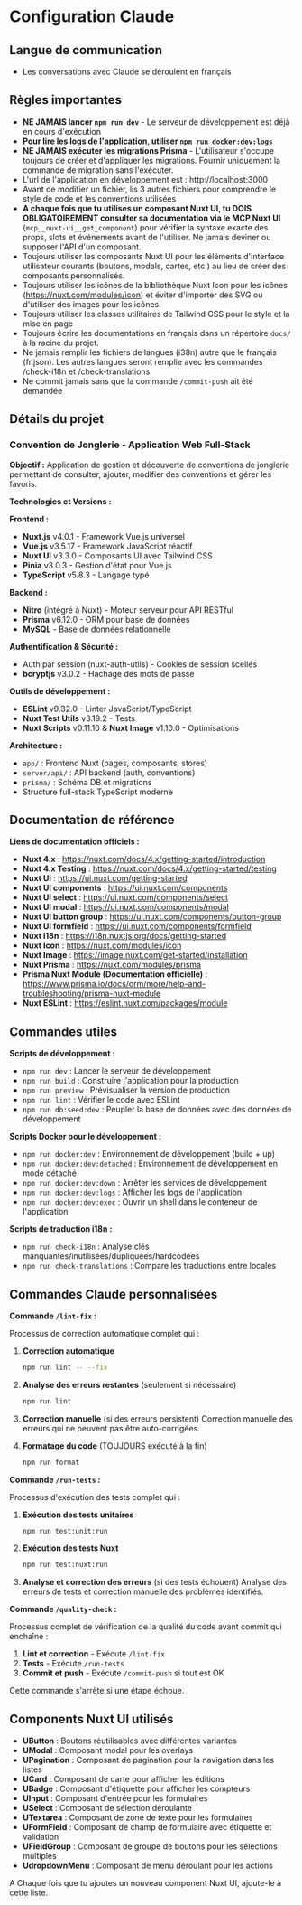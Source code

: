 # Configuration Claude

## Langue de communication

- Les conversations avec Claude se déroulent en français

## Règles importantes

- **NE JAMAIS lancer `npm run dev`** - Le serveur de développement est déjà en cours d'exécution
- **Pour lire les logs de l'application, utiliser `npm run docker:dev:logs`**
- **NE JAMAIS exécuter les migrations Prisma** - L'utilisateur s'occupe toujours de créer et d'appliquer les migrations. Fournir uniquement la commande de migration sans l'exécuter.
- L'url de l'application en développement est : http://localhost:3000
- Avant de modifier un fichier, lis 3 autres fichiers pour comprendre le style de code et les conventions utilisées
- **A chaque fois que tu utilises un composant Nuxt UI, tu DOIS OBLIGATOIREMENT consulter sa documentation via le MCP Nuxt UI** (`mcp__nuxt-ui__get_component`) pour vérifier la syntaxe exacte des props, slots et événements avant de l'utiliser. Ne jamais deviner ou supposer l'API d'un composant.
- Toujours utiliser les composants Nuxt UI pour les éléments d'interface utilisateur courants (boutons, modals, cartes, etc.) au lieu de créer des composants personnalisés.
- Toujours utiliser les icônes de la bibliothèque Nuxt Icon pour les icônes (https://nuxt.com/modules/icon) et éviter d'importer des SVG ou d'utiliser des images pour les icônes.
- Toujours utiliser les classes utilitaires de Tailwind CSS pour le style et la mise en page
- Toujours écrire les documentations en français dans un répertoire `docs/` à la racine du projet.
- Ne jamais remplir les fichiers de langues (i38n) autre que le français (fr.json). Les autres langues seront remplie avec les commandes /check-i18n et /check-translations
- Ne commit jamais sans que la commande `/commit-push` ait été demandée

## Détails du projet

### Convention de Jonglerie - Application Web Full-Stack

**Objectif :** Application de gestion et découverte de conventions de jonglerie permettant de consulter, ajouter, modifier des conventions et gérer les favoris.

**Technologies et Versions :**

**Frontend :**

- **Nuxt.js** v4.0.1 - Framework Vue.js universel
- **Vue.js** v3.5.17 - Framework JavaScript réactif
- **Nuxt UI** v3.3.0 - Composants UI avec Tailwind CSS
- **Pinia** v3.0.3 - Gestion d'état pour Vue.js
- **TypeScript** v5.8.3 - Langage typé

**Backend :**

- **Nitro** (intégré à Nuxt) - Moteur serveur pour API RESTful
- **Prisma** v6.12.0 - ORM pour base de données
- **MySQL** - Base de données relationnelle

**Authentification & Sécurité :**

- Auth par session (nuxt-auth-utils) - Cookies de session scellés
- **bcryptjs** v3.0.2 - Hachage des mots de passe

**Outils de développement :**

- **ESLint** v9.32.0 - Linter JavaScript/TypeScript
- **Nuxt Test Utils** v3.19.2 - Tests
- **Nuxt Scripts** v0.11.10 & **Nuxt Image** v1.10.0 - Optimisations

**Architecture :**

- `app/` : Frontend Nuxt (pages, composants, stores)
- `server/api/` : API backend (auth, conventions)
- `prisma/` : Schéma DB et migrations
- Structure full-stack TypeScript moderne

## Documentation de référence

**Liens de documentation officiels :**

- **Nuxt 4.x** : https://nuxt.com/docs/4.x/getting-started/introduction
- **Nuxt 4.x Testing** : https://nuxt.com/docs/4.x/getting-started/testing
- **Nuxt UI** : https://ui.nuxt.com/getting-started
- **Nuxt UI components** : https://ui.nuxt.com/components
- **Nuxt UI select** : https://ui.nuxt.com/components/select
- **Nuxt UI modal** : https://ui.nuxt.com/components/modal
- **Nuxt UI button group** : https://ui.nuxt.com/components/button-group
- **Nuxt UI formfield** : https://ui.nuxt.com/components/formfield
- **Nuxt i18n** : https://i18n.nuxtjs.org/docs/getting-started
- **Nuxt Icon** : https://nuxt.com/modules/icon
- **Nuxt Image** : https://image.nuxt.com/get-started/installation
- **Nuxt Prisma** : https://nuxt.com/modules/prisma
- **Prisma Nuxt Module (Documentation officielle)** : https://www.prisma.io/docs/orm/more/help-and-troubleshooting/prisma-nuxt-module
- **Nuxt ESLint** : https://eslint.nuxt.com/packages/module

## Commandes utiles

**Scripts de développement :**

- `npm run dev` : Lancer le serveur de développement
- `npm run build` : Construire l'application pour la production
- `npm run preview` : Prévisualiser la version de production
- `npm run lint` : Vérifier le code avec ESLint
- `npm run db:seed:dev` : Peupler la base de données avec des données de développement

**Scripts Docker pour le développement :**

- `npm run docker:dev` : Environnement de développement (build + up)
- `npm run docker:dev:detached` : Environnement de développement en mode détaché
- `npm run docker:dev:down` : Arrêter les services de développement
- `npm run docker:dev:logs` : Afficher les logs de l'application
- `npm run docker:dev:exec` : Ouvrir un shell dans le conteneur de l'application

**Scripts de traduction i18n :**

- `npm run check-i18n` : Analyse clés manquantes/inutilisées/dupliquées/hardcodées
- `npm run check-translations` : Compare les traductions entre locales

## Commandes Claude personnalisées

**Commande `/lint-fix` :**

Processus de correction automatique complet qui :

1. **Correction automatique**

   ```bash
   npm run lint -- --fix
   ```

2. **Analyse des erreurs restantes** (seulement si nécessaire)

   ```bash
   npm run lint
   ```

3. **Correction manuelle** (si des erreurs persistent)
   Correction manuelle des erreurs qui ne peuvent pas être auto-corrigées.

4. **Formatage du code** (TOUJOURS exécuté à la fin)
   ```bash
   npm run format
   ```

**Commande `/run-tests` :**

Processus d'exécution des tests complet qui :

1. **Exécution des tests unitaires**

   ```bash
   npm run test:unit:run
   ```

2. **Exécution des tests Nuxt**

   ```bash
   npm run test:nuxt:run
   ```

3. **Analyse et correction des erreurs** (si des tests échouent)
   Analyse des erreurs de tests et correction manuelle des problèmes identifiés.

**Commande `/quality-check` :**

Processus complet de vérification de la qualité du code avant commit qui enchaîne :

1. **Lint et correction** - Exécute `/lint-fix`
2. **Tests** - Exécute `/run-tests`
3. **Commit et push** - Exécute `/commit-push` si tout est OK

Cette commande s'arrête si une étape échoue.

## Components Nuxt UI utilisés

- **UButton** : Boutons réutilisables avec différentes variantes
- **UModal** : Composant modal pour les overlays
- **UPagination** : Composant de pagination pour la navigation dans les listes
- **UCard** : Composant de carte pour afficher les éditions
- **UBadge** : Composant d'étiquette pour afficher les compteurs
- **UInput** : Composant d'entrée pour les formulaires
- **USelect** : Composant de sélection déroulante
- **UTextarea** : Composant de zone de texte pour les formulaires
- **UFormField** : Composant de champ de formulaire avec étiquette et validation
- **UFieldGroup** : Composant de groupe de boutons pour les sélections multiples
- **UdropdownMenu** : Composant de menu déroulant pour les actions

A Chaque fois que tu ajoutes un nouveau component Nuxt UI, ajoute-le à cette liste.
